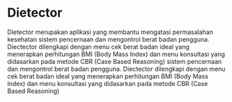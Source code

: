 # Dietector
Dietector merupakan aplikasi yang membantu mengatasi permasalahan kesehatan sistem pencernaan dan mengontrol berat badan pengguna. Diectector dilengkapi dengan menu cek berat badan ideal yang menerapkan perhitungan BMI (Body Mass Index) dan menu konsultasi yang didasarkan pada metode CBR (Case Based Reasoning) sistem pencernaan dan mengontrol berat badan pengguna. Diectector dilengkapi dengan menu cek berat badan ideal yang menerapkan perhitungan BMI (Body Mass Index) dan menu konsultasi yang didasarkan pada metode CBR (Case Based Reasoning)
